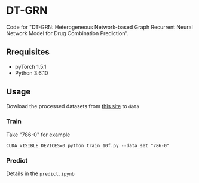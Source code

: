 # DT-GRN

Code for "DT-GRN: Heterogeneous Network-based Graph Recurrent Neural Network Model for Drug Combination Prediction".

## Rrequisites
- pyTorch 1.5.1
- Python 3.6.10

## Usage

Dowload the processed datasets from [this site](https://drugcomb.org/) to `data`

### Train

Take "786-0" for example

```
CUDA_VISIBLE_DEVICES=0 python train_10f.py --data_set "786-0"
```

### Predict

Details in the `predict.ipynb`

